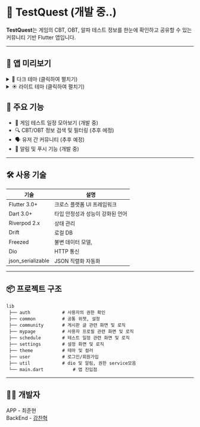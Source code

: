 # 🧪 TestQuest (개발 중..)

**TestQuest**는 게임의 CBT, OBT, 알파 테스트 정보를 한눈에 확인하고 공유할 수 있는 커뮤니티 기반 Flutter 앱입니다.

---

## 📱 앱 미리보기

<details>
<summary>🌙 다크 테마 (클릭하여 펼치기)</summary>

| 화면 | 스크린샷 |
|------|---------|
| 스플래시 | <img src="assets/screenshots/test_quest_splash_screen_dark_theme.gif" width="300"/> |
| 로그인 | <img src="assets/screenshots/test_quest_login_dark_theme.png" width="300"/> |
| 회원가입 1 | <img src="assets/screenshots/test_quest_signup_dark_theme.png" width="300"/> |
| 회원가입 2 | <img src="assets/screenshots/test_quest_signup_2_dark_theme.png" width="300"/> |
| 캘린더 | <img src="assets/screenshots/test_quest_calendar_dark_theme.png" width="300"/> |
| 캘린더 업로드 | <img src="assets/screenshots/test_quest_calendar_upload_dark.gif" width="300"/> |
| 커뮤니티 | <img src="assets/screenshots/test_quest_community_dark.gif" width="300"/> |
| 마이페이지 | <img src="assets/screenshots/test_quest_mypage_dark.png" width="300"/> |
| 설정 | <img src="assets/screenshots/test_quest_settings_dark.png" width="300"/> |
| 프로필 수정 | <img src="assets/screenshots/test_quest_profile_edit_dark.png" width="300"/> |
| 일정 관리 | <img src="assets/screenshots/test_quest_schedule_dark.gif" width="300"/> |
| 글쓰기 | <img src="assets/screenshots/test_quest_write_dark.gif" width="300"/> |
| 글쓰기 2 | <img src="assets/screenshots/test_quest_write_2_dark.gif" width="300"/> |

</details>

<details>
<summary>☀️ 라이트 테마 (클릭하여 펼치기)</summary>

| 화면 | 스크린샷 |
|------|---------|
| 스플래시 | <img src="assets/screenshots/test_quest_splash_screen_light_theme.gif" width="300"/> |
| 로그인 | <img src="assets/screenshots/test_quest_login_light_theme.png" width="300"/> |
| 회원가입 1 | <img src="assets/screenshots/test_quest_signup_light_theme.png" width="300"/> |
| 회원가입 2 | <img src="assets/screenshots/test_quest_signup_2_light_theme.png" width="300"/> |
| 캘린더 | <img src="assets/screenshots/test_quest_calendar_light_theme.png" width="300"/> |
| 캘린더 업로드 | <img src="assets/screenshots/test_quest_calendar_upload_light.gif" width="300"/> |
| 커뮤니티 | <img src="assets/screenshots/test_quest_community_light.gif" width="300"/> |
| 마이페이지 | <img src="assets/screenshots/test_quest_mypage_light.png" width="300"/> |
| 설정 | <img src="assets/screenshots/test_quest_settings_light.png" width="300"/> |
| 프로필 수정 | <img src="assets/screenshots/test_quest_profile_edit_light.png" width="300"/> |
| 일정 관리 | <img src="assets/screenshots/test_quest_schedule_light.gif" width="300"/> |
| 글쓰기 | <img src="assets/screenshots/test_quest_write_light.gif" width="300"/> |
| 글쓰기 2 | <img src="assets/screenshots/test_quest_write_2_light.gif" width="300"/> |

</details>

## 🚀 주요 기능

- 📅 게임 테스트 일정 모아보기 (개발 중)
- 🔍 CBT/OBT 정보 검색 및 필터링 (추후 에정)
- 🗣 유저 간 커뮤니티 (추후 예정)
- 🧭 알림 및 푸시 기능 (개발 중)

---

## 🛠 사용 기술

| 기술         | 설명                             |
|--------------|----------------------------------|
| Flutter 3.0+ | 크로스 플랫폼 UI 프레임워크            |
| Dart 3.0+    | 타입 안정성과 성능이 강화된 언어         |
| Riverpod 2.x | 상태 관리                          |
| Drift        | 로컬 DB                           |
| Freezed      | 불변 데이터 모델,                    |
| Dio          | HTTP 통신                         |
| json_serializable | JSON 직렬화 자동화             |
---

## 📦 프로젝트 구조

```
lib
 ├── auth            # 사용자의 권한 확인
 ├── common          # 공통 위젯, 설정
 ├── community       # 게시판 글 관련 화면 및 로직
 ├── mypage          # 사용자 프로필 관련 화면 및 로직
 ├── schedule        # 테스트 일정 관련 화면 및 로직
 ├── settings        # 설정 화면 및 로직
 ├── theme           # 테마 및 컬러
 ├── user            # 로그인/회원가입
 ├── util            # dio 및 알림, 권한 service모음 
 └── main.dart           # 앱 진입점
```

---


## 👨‍💻 개발자

APP - 최준현  
BackEnd - [강찬혁](https://github.com/ChanHyeokKang99)